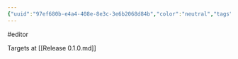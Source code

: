 ```yaml
---
{"uuid":"97ef680b-e4a4-408e-8e3c-3e6b2068d84b","color":"neutral","tags":["editor"],"embeds":[],"links":["Release 0.1.0.md"],"todos":{"done":[],"pending":[]}}
---
```

#editor

Targets at [[Release 0.1.0.md]]